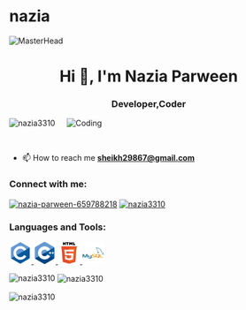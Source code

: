 # nazia
![MasterHead](https://www.hostinger.com/tutorials/wp-content/uploads/sites/2/2021/12/freelance-web-developer.webp)
<h1 align="center">Hi 👋, I'm Nazia Parween</h1>
<h3 align="center">Developer,Coder</h3>
<img align="right" alt="Coding" width="400" src="https://i.pinimg.com/736x/f5/b0/45/f5b045627b6c125e500fc02f42d79763.jpg">

<p align="left"> <img src="https://komarev.com/ghpvc/?username=nazia3310&label=Profile%20views&color=0e75b6&style=flat" alt="nazia3310" /> </p>

<p align="left"> <a href="https://twitter.com/" target="blank"><img src="https://img.shields.io/twitter/follow/?logo=twitter&style=for-the-badge" alt="" /></a> </p>

- 📫 How to reach me **sheikh29867@gmail.com**

<h3 align="left">Connect with me:</h3>
<p align="left">
<a href="https://linkedin.com/in/nazia-parween-659788218" target="blank"><img align="center" src="https://raw.githubusercontent.com/rahuldkjain/github-profile-readme-generator/master/src/images/icons/Social/linked-in-alt.svg" alt="nazia-parween-659788218" height="30" width="40" /></a>
<a href="https://instagram.com/nazia3310" target="blank"><img align="center" src="https://raw.githubusercontent.com/rahuldkjain/github-profile-readme-generator/master/src/images/icons/Social/instagram.svg" alt="nazia3310" height="30" width="40" /></a>
</p>

<h3 align="left">Languages and Tools:</h3>
<p align="left"> <a href="https://www.cprogramming.com/" target="_blank" rel="noreferrer"> <img src="https://raw.githubusercontent.com/devicons/devicon/master/icons/c/c-original.svg" alt="c" width="40" height="40"/> </a> <a href="https://www.w3schools.com/cpp/" target="_blank" rel="noreferrer"> <img src="https://raw.githubusercontent.com/devicons/devicon/master/icons/cplusplus/cplusplus-original.svg" alt="cplusplus" width="40" height="40"/> </a> <a href="https://www.w3.org/html/" target="_blank" rel="noreferrer"> <img src="https://raw.githubusercontent.com/devicons/devicon/master/icons/html5/html5-original-wordmark.svg" alt="html5" width="40" height="40"/> </a> <a href="https://www.mysql.com/" target="_blank" rel="noreferrer"> <img src="https://raw.githubusercontent.com/devicons/devicon/master/icons/mysql/mysql-original-wordmark.svg" alt="mysql" width="40" height="40"/> </a> </p>

<p><img align="left" src="https://github-readme-stats.vercel.app/api/top-langs?username=nazia3310&show_icons=true&locale=en&layout=compact" alt="nazia3310" /></p>

<p>&nbsp;<img align="center" src="https://github-readme-stats.vercel.app/api?username=nazia3310&show_icons=true&locale=en" alt="nazia3310" /></p>

<p><img align="center" src="https://github-readme-streak-stats.herokuapp.com/?user=nazia3310&" alt="nazia3310" /></p>
